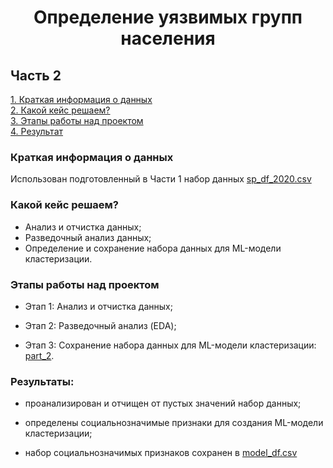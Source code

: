 # <center>Определение уязвимых групп населения

## Часть 2  
[1. Краткая информация о данных](.README.md#Краткая-информация-о-данных)  
[2. Какой кейс решаем?](.README.md#Какой-кейс-решаем)  
[3. Этапы работы над проектом](.README.md#Этапы-работы-над-проектом)  
[4. Результат](.README.md#Результат)  

### Краткая информация о данных

Использован подготовленный в Части 1 набор данных [sp_df_2020.csv](https://github.com/Punich-Pavel/Final_Project/tree/master/Part_1/data)

### Какой кейс решаем?   

  - Анализ и отчистка данных; 
  - Разведочный анализ данных;
  - Определение и сохранение набора данных для ML-модели кластеризации.




### Этапы работы над проектом  

* Этап 1: Анализ и отчистка данных;

* Этап 2: Разведочный анализ (EDA);

* Этап 3: Сохранение набора данных для ML-модели кластеризации: [part_2](./part_2.ipynb).


### Результаты: 

 * проанализирован  и отчищен от пустых значений набор данных;

 * определены социальнозначимые признаки для создания ML-модели кластеризации;

 * набор социальнозначимых признаков сохранен в [model_df.csv](./data/)